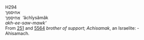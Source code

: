 <body>
  <p>H294<br>  אחיסמך  <br> אֲחִיסָמָך  ‎  ‘ăchı̂ysâmâk  <br><i>akh-ee-saw-mawk‘ </i><br>From <a href="h0251.htm">251</a> and <a href="h5564.htm">5564</a>  <i>brother</i> <i>of</i> <i>support</i>; <i>Achisamak</i>, an Israelite: - Ahisamach.<br></p>
 </body>